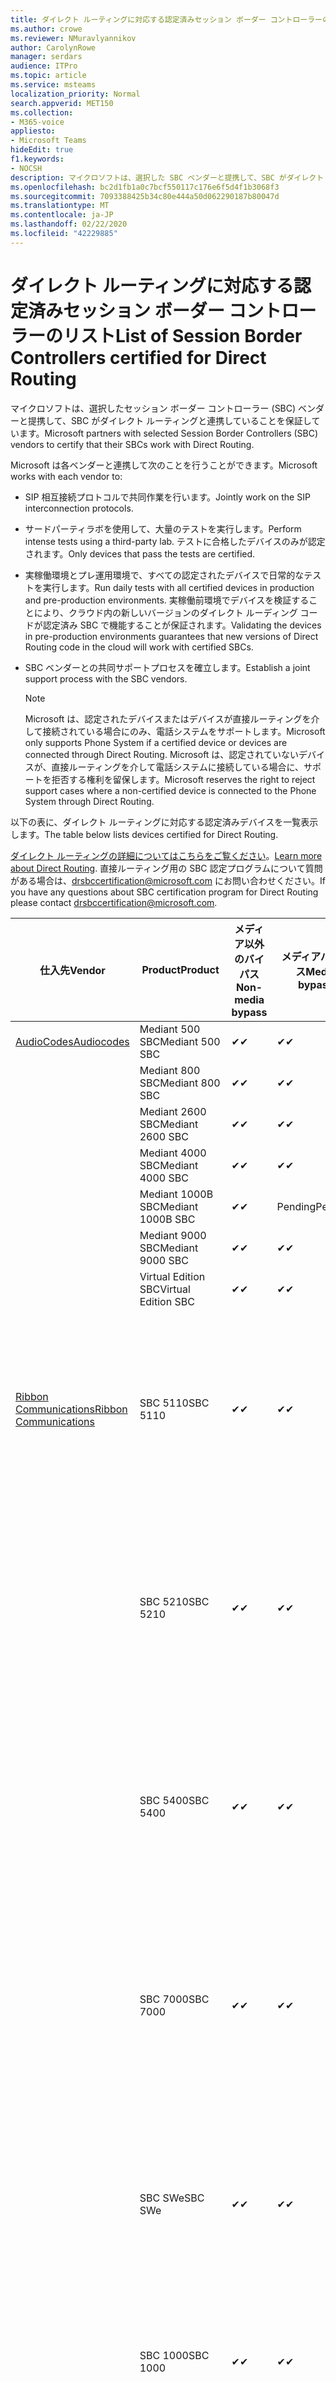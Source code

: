 ```yaml
---
title: ダイレクト ルーティングに対応する認定済みセッション ボーダー コントローラーのリスト
ms.author: crowe
ms.reviewer: NMuravlyannikov
author: CarolynRowe
manager: serdars
audience: ITPro
ms.topic: article
ms.service: msteams
localization_priority: Normal
search.appverid: MET150
ms.collection:
- M365-voice
appliesto:
- Microsoft Teams
hideEdit: true
f1.keywords:
- NOCSH
description: マイクロソフトは、選択した SBC ベンダーと提携して、SBC がダイレクト ルーティングと連携することを保証しています。
ms.openlocfilehash: bc2d1fb1a0c7bcf550117c176e6f5d4f1b3068f3
ms.sourcegitcommit: 7093388425b34c80e444a50d062290187b80047d
ms.translationtype: MT
ms.contentlocale: ja-JP
ms.lasthandoff: 02/22/2020
ms.locfileid: "42229885"
---
```

# <a name="list-of-session-border-controllers-certified-for-direct-routing"></a><span data-ttu-id="074fd-103">ダイレクト ルーティングに対応する認定済みセッション ボーダー コントローラーのリスト</span><span class="sxs-lookup"><span data-stu-id="074fd-103">List of Session Border Controllers certified for Direct Routing</span></span>

<span data-ttu-id="074fd-104">マイクロソフトは、選択したセッション ボーダー コントローラー (SBC) ベンダーと提携して、SBC がダイレクト ルーティングと連携していることを保証しています。</span><span class="sxs-lookup"><span data-stu-id="074fd-104">Microsoft partners with selected Session Border Controllers (SBC) vendors to certify that their SBCs work with Direct Routing.</span></span> 

<span data-ttu-id="074fd-105">Microsoft は各ベンダーと連携して次のことを行うことができます。</span><span class="sxs-lookup"><span data-stu-id="074fd-105">Microsoft works with each vendor to:</span></span> 

- <span data-ttu-id="074fd-106">SIP 相互接続プロトコルで共同作業を行います。</span><span class="sxs-lookup"><span data-stu-id="074fd-106">Jointly work on the SIP interconnection protocols.</span></span>
- <span data-ttu-id="074fd-107">サードパーティラボを使用して、大量のテストを実行します。</span><span class="sxs-lookup"><span data-stu-id="074fd-107">Perform intense tests using a third-party lab.</span></span> <span data-ttu-id="074fd-108">テストに合格したデバイスのみが認定されます。</span><span class="sxs-lookup"><span data-stu-id="074fd-108">Only devices that pass the tests are certified.</span></span> 
- <span data-ttu-id="074fd-109">実稼働環境とプレ運用環境で、すべての認定されたデバイスで日常的なテストを実行します。</span><span class="sxs-lookup"><span data-stu-id="074fd-109">Run daily tests with all certified devices in production and pre-production environments.</span></span> <span data-ttu-id="074fd-110">実稼働前環境でデバイスを検証することにより、クラウド内の新しいバージョンのダイレクト ルーディング コードが認定済み SBC で機能することが保証されます。</span><span class="sxs-lookup"><span data-stu-id="074fd-110">Validating the devices in pre-production environments guarantees that new versions of Direct Routing code in the cloud will work with certified SBCs.</span></span> 
- <span data-ttu-id="074fd-111">SBC ベンダーとの共同サポートプロセスを確立します。</span><span class="sxs-lookup"><span data-stu-id="074fd-111">Establish a joint support process with the SBC vendors.</span></span>


  > [!NOTE]
  > <span data-ttu-id="074fd-112">Microsoft は、認定されたデバイスまたはデバイスが直接ルーティングを介して接続されている場合にのみ、電話システムをサポートします。</span><span class="sxs-lookup"><span data-stu-id="074fd-112">Microsoft only supports Phone System if a certified device or devices are connected through Direct Routing.</span></span> <span data-ttu-id="074fd-113">Microsoft は、認定されていないデバイスが、直接ルーティングを介して電話システムに接続している場合に、サポートを拒否する権利を留保します。</span><span class="sxs-lookup"><span data-stu-id="074fd-113">Microsoft reserves the right to reject support cases where a non-certified device is connected to the Phone System through Direct Routing.</span></span> 

<span data-ttu-id="074fd-114">以下の表に、ダイレクト ルーティングに対応する認定済みデバイスを一覧表示します。</span><span class="sxs-lookup"><span data-stu-id="074fd-114">The table below lists devices certified for Direct Routing.</span></span> 

<span data-ttu-id="074fd-115">[ダイレクト ルーティングの詳細についてはこちらをご覧ください](https://aka.ms/dr)。</span><span class="sxs-lookup"><span data-stu-id="074fd-115">[Learn more about Direct Routing](https://aka.ms/dr).</span></span> <span data-ttu-id="074fd-116">直接ルーティング用の SBC 認定プログラムについて質問がある場合は、drsbccertification@microsoft.com にお問い合わせください。</span><span class="sxs-lookup"><span data-stu-id="074fd-116">If you have any questions about SBC certification program for Direct Routing please contact drsbccertification@microsoft.com.</span></span>


|                                                       <span data-ttu-id="074fd-117">仕入先</span><span class="sxs-lookup"><span data-stu-id="074fd-117">Vendor</span></span>                                                        |       <span data-ttu-id="074fd-118">Product</span><span class="sxs-lookup"><span data-stu-id="074fd-118">Product</span></span>       | <span data-ttu-id="074fd-119">メディア以外のバイパス</span><span class="sxs-lookup"><span data-stu-id="074fd-119">Non-media bypass</span></span> | <span data-ttu-id="074fd-120">メディアバイパス</span><span class="sxs-lookup"><span data-stu-id="074fd-120">Media bypass</span></span> | <span data-ttu-id="074fd-121">ソフトウェアのバージョン</span><span class="sxs-lookup"><span data-stu-id="074fd-121">Software version</span></span> | <span data-ttu-id="074fd-122">E911 プロバイダーで検証済み</span><span class="sxs-lookup"><span data-stu-id="074fd-122">Validated with E911 providers</span></span> | <span data-ttu-id="074fd-123">ELIN 対応</span><span class="sxs-lookup"><span data-stu-id="074fd-123">ELIN capable</span></span>
|---------------------------------------------------------------------------------------------------------------------|---------------------|------------------|--------------|------------------|-----------------|------------------|
| [<span data-ttu-id="074fd-124">AudioCodes</span><span class="sxs-lookup"><span data-stu-id="074fd-124">Audiocodes</span></span>](https://www.audiocodes.com/solutions-products/products/products-for-microsoft-365/direct-routing-for-microsoft-teams) |   <span data-ttu-id="074fd-125">Mediant 500 SBC</span><span class="sxs-lookup"><span data-stu-id="074fd-125">Mediant 500 SBC</span></span>   |     <span data-ttu-id="074fd-126">&#10004;</span><span class="sxs-lookup"><span data-stu-id="074fd-126">&#10004;</span></span>     |   <span data-ttu-id="074fd-127">&#10004;</span><span class="sxs-lookup"><span data-stu-id="074fd-127">&#10004;</span></span>    |  <span data-ttu-id="074fd-128">7.20</span><span class="sxs-lookup"><span data-stu-id="074fd-128">7.20A.250</span></span>   |
|                                                                                                                     |   <span data-ttu-id="074fd-129">Mediant 800 SBC</span><span class="sxs-lookup"><span data-stu-id="074fd-129">Mediant 800 SBC</span></span>   |     <span data-ttu-id="074fd-130">&#10004;</span><span class="sxs-lookup"><span data-stu-id="074fd-130">&#10004;</span></span>     |   <span data-ttu-id="074fd-131">&#10004;</span><span class="sxs-lookup"><span data-stu-id="074fd-131">&#10004;</span></span>     |  <span data-ttu-id="074fd-132">7.20</span><span class="sxs-lookup"><span data-stu-id="074fd-132">7.20A.250</span></span>   |    |    |
|                                                                                                                     |  <span data-ttu-id="074fd-133">Mediant 2600 SBC</span><span class="sxs-lookup"><span data-stu-id="074fd-133">Mediant 2600 SBC</span></span>   |     <span data-ttu-id="074fd-134">&#10004;</span><span class="sxs-lookup"><span data-stu-id="074fd-134">&#10004;</span></span>     |   <span data-ttu-id="074fd-135">&#10004;</span><span class="sxs-lookup"><span data-stu-id="074fd-135">&#10004;</span></span>    |  <span data-ttu-id="074fd-136">7.20</span><span class="sxs-lookup"><span data-stu-id="074fd-136">7.20A.250</span></span>   |     |    |    
|                                                                                                                     |  <span data-ttu-id="074fd-137">Mediant 4000 SBC</span><span class="sxs-lookup"><span data-stu-id="074fd-137">Mediant 4000 SBC</span></span>   |     <span data-ttu-id="074fd-138">&#10004;</span><span class="sxs-lookup"><span data-stu-id="074fd-138">&#10004;</span></span>     |   <span data-ttu-id="074fd-139">&#10004;</span><span class="sxs-lookup"><span data-stu-id="074fd-139">&#10004;</span></span>     |  <span data-ttu-id="074fd-140">7.20</span><span class="sxs-lookup"><span data-stu-id="074fd-140">7.20A.250</span></span>   |     |    |    
|                                                                                                                     | <span data-ttu-id="074fd-141">Mediant 1000B  SBC</span><span class="sxs-lookup"><span data-stu-id="074fd-141">Mediant 1000B  SBC</span></span>  |     <span data-ttu-id="074fd-142">&#10004;</span><span class="sxs-lookup"><span data-stu-id="074fd-142">&#10004;</span></span>     |   <span data-ttu-id="074fd-143">Pending</span><span class="sxs-lookup"><span data-stu-id="074fd-143">Pending</span></span>     |  <span data-ttu-id="074fd-144">7.20</span><span class="sxs-lookup"><span data-stu-id="074fd-144">7.20A.250</span></span>  |    |    |    
|                                                                                                                     | <span data-ttu-id="074fd-145">Mediant 9000 SBC</span><span class="sxs-lookup"><span data-stu-id="074fd-145">Mediant 9000  SBC</span></span>  |     <span data-ttu-id="074fd-146">&#10004;</span><span class="sxs-lookup"><span data-stu-id="074fd-146">&#10004;</span></span>     |   <span data-ttu-id="074fd-147">&#10004;</span><span class="sxs-lookup"><span data-stu-id="074fd-147">&#10004;</span></span>     |  <span data-ttu-id="074fd-148">7.20</span><span class="sxs-lookup"><span data-stu-id="074fd-148">7.20A.250</span></span>   |    |    |                                                                       
|                                                                                                                     | <span data-ttu-id="074fd-149">Virtual Edition SBC</span><span class="sxs-lookup"><span data-stu-id="074fd-149">Virtual Edition SBC</span></span> |     <span data-ttu-id="074fd-150">&#10004;</span><span class="sxs-lookup"><span data-stu-id="074fd-150">&#10004;</span></span>     |   <span data-ttu-id="074fd-151">&#10004;</span><span class="sxs-lookup"><span data-stu-id="074fd-151">&#10004;</span></span>     |  <span data-ttu-id="074fd-152">7.20</span><span class="sxs-lookup"><span data-stu-id="074fd-152">7.20A.250</span></span> |    |    |    
|  [<span data-ttu-id="074fd-153">Ribbon Communications</span><span class="sxs-lookup"><span data-stu-id="074fd-153">Ribbon Communications</span></span>](https://ribboncommunications.com/solutions/enterprise-solutions/microsoft-skype-business)  |      <span data-ttu-id="074fd-154">SBC 5110</span><span class="sxs-lookup"><span data-stu-id="074fd-154">SBC 5110</span></span>       |     <span data-ttu-id="074fd-155">&#10004;</span><span class="sxs-lookup"><span data-stu-id="074fd-155">&#10004;</span></span>     |   <span data-ttu-id="074fd-156">&#10004;</span><span class="sxs-lookup"><span data-stu-id="074fd-156">&#10004;</span></span>    |       <span data-ttu-id="074fd-157">7.2</span><span class="sxs-lookup"><span data-stu-id="074fd-157">7.2</span></span>       | <ul> <li><span data-ttu-id="074fd-158">自分の自分の自分の ado</span><span class="sxs-lookup"><span data-stu-id="074fd-158">Intrado ERS</span></span> </li> <li><span data-ttu-id="074fd-159">@ @ @ @ @</span><span class="sxs-lookup"><span data-stu-id="074fd-159">Intrado EGW</span></span></li> <li> <span data-ttu-id="074fd-160">赤いスカイホライズンの機動性</span><span class="sxs-lookup"><span data-stu-id="074fd-160">Red Sky Horizon Mobility</span></span> </li> </ul> |   <span data-ttu-id="074fd-161">いいえ</span><span class="sxs-lookup"><span data-stu-id="074fd-161">No</span></span> |    
|                                                                                                                     |      <span data-ttu-id="074fd-162">SBC 5210</span><span class="sxs-lookup"><span data-stu-id="074fd-162">SBC 5210</span></span>       |     <span data-ttu-id="074fd-163">&#10004;</span><span class="sxs-lookup"><span data-stu-id="074fd-163">&#10004;</span></span>     |  <span data-ttu-id="074fd-164">&#10004;</span><span class="sxs-lookup"><span data-stu-id="074fd-164">&#10004;</span></span>    |       <span data-ttu-id="074fd-165">7.2</span><span class="sxs-lookup"><span data-stu-id="074fd-165">7.2</span></span>       |  <ul> <li><span data-ttu-id="074fd-166">自分の自分の自分の ado</span><span class="sxs-lookup"><span data-stu-id="074fd-166">Intrado ERS</span></span> </li> <li><span data-ttu-id="074fd-167">@ @ @ @ @</span><span class="sxs-lookup"><span data-stu-id="074fd-167">Intrado EGW</span></span></li> <li> <span data-ttu-id="074fd-168">赤いスカイホライズンの機動性</span><span class="sxs-lookup"><span data-stu-id="074fd-168">Red Sky Horizon Mobility</span></span> </li> </ul> | <span data-ttu-id="074fd-169">いいえ</span><span class="sxs-lookup"><span data-stu-id="074fd-169">No</span></span>   |    
|                                                                                                                     |      <span data-ttu-id="074fd-170">SBC 5400</span><span class="sxs-lookup"><span data-stu-id="074fd-170">SBC 5400</span></span>       |     <span data-ttu-id="074fd-171">&#10004;</span><span class="sxs-lookup"><span data-stu-id="074fd-171">&#10004;</span></span>     |   <span data-ttu-id="074fd-172">&#10004;</span><span class="sxs-lookup"><span data-stu-id="074fd-172">&#10004;</span></span>   |       <span data-ttu-id="074fd-173">7.2</span><span class="sxs-lookup"><span data-stu-id="074fd-173">7.2</span></span>       |  <ul> <li><span data-ttu-id="074fd-174">自分の自分の自分の ado</span><span class="sxs-lookup"><span data-stu-id="074fd-174">Intrado ERS</span></span> </li> <li><span data-ttu-id="074fd-175">@ @ @ @ @</span><span class="sxs-lookup"><span data-stu-id="074fd-175">Intrado EGW</span></span></li> <li> <span data-ttu-id="074fd-176">赤いスカイホライズンの機動性</span><span class="sxs-lookup"><span data-stu-id="074fd-176">Red Sky Horizon Mobility</span></span> </li> </ul>  |<span data-ttu-id="074fd-177">いいえ</span><span class="sxs-lookup"><span data-stu-id="074fd-177">No</span></span>|    
|                                                                                                                     |      <span data-ttu-id="074fd-178">SBC 7000</span><span class="sxs-lookup"><span data-stu-id="074fd-178">SBC 7000</span></span>       |     <span data-ttu-id="074fd-179">&#10004;</span><span class="sxs-lookup"><span data-stu-id="074fd-179">&#10004;</span></span>     |   <span data-ttu-id="074fd-180">&#10004;</span><span class="sxs-lookup"><span data-stu-id="074fd-180">&#10004;</span></span>    |       <span data-ttu-id="074fd-181">7.2</span><span class="sxs-lookup"><span data-stu-id="074fd-181">7.2</span></span>       |   <ul> <li><span data-ttu-id="074fd-182">自分の自分の自分の ado</span><span class="sxs-lookup"><span data-stu-id="074fd-182">Intrado ERS</span></span> </li> <li><span data-ttu-id="074fd-183">@ @ @ @ @</span><span class="sxs-lookup"><span data-stu-id="074fd-183">Intrado EGW</span></span></li> <li> <span data-ttu-id="074fd-184">赤いスカイホライズンの機動性</span><span class="sxs-lookup"><span data-stu-id="074fd-184">Red Sky Horizon Mobility</span></span> </li> </ul> |  <span data-ttu-id="074fd-185">いいえ</span><span class="sxs-lookup"><span data-stu-id="074fd-185">No</span></span>  |    
|                                                                                                                     |       <span data-ttu-id="074fd-186">SBC SWe</span><span class="sxs-lookup"><span data-stu-id="074fd-186">SBC SWe</span></span>       |     <span data-ttu-id="074fd-187">&#10004;</span><span class="sxs-lookup"><span data-stu-id="074fd-187">&#10004;</span></span>     |   <span data-ttu-id="074fd-188">&#10004;</span><span class="sxs-lookup"><span data-stu-id="074fd-188">&#10004;</span></span>   |       <span data-ttu-id="074fd-189">7.2</span><span class="sxs-lookup"><span data-stu-id="074fd-189">7.2</span></span>       |   <ul> <li><span data-ttu-id="074fd-190">自分の自分の自分の ado</span><span class="sxs-lookup"><span data-stu-id="074fd-190">Intrado ERS</span></span> </li> <li><span data-ttu-id="074fd-191">@ @ @ @ @</span><span class="sxs-lookup"><span data-stu-id="074fd-191">Intrado EGW</span></span></li> <li> <span data-ttu-id="074fd-192">赤いスカイホライズンの機動性</span><span class="sxs-lookup"><span data-stu-id="074fd-192">Red Sky Horizon Mobility</span></span> </li> </ul> |   <span data-ttu-id="074fd-193">いいえ</span><span class="sxs-lookup"><span data-stu-id="074fd-193">No</span></span> |    
|                                                                                                                     |      <span data-ttu-id="074fd-194">SBC 1000</span><span class="sxs-lookup"><span data-stu-id="074fd-194">SBC 1000</span></span>       |     <span data-ttu-id="074fd-195">&#10004;</span><span class="sxs-lookup"><span data-stu-id="074fd-195">&#10004;</span></span>     |   <span data-ttu-id="074fd-196">&#10004;</span><span class="sxs-lookup"><span data-stu-id="074fd-196">&#10004;</span></span>    |      <span data-ttu-id="074fd-197">8.0.3 (ビルド 537)</span><span class="sxs-lookup"><span data-stu-id="074fd-197">8.0.3 (build 537)</span></span>     |  <ul> <li> <span data-ttu-id="074fd-198">自分の自分の自分の ado</span><span class="sxs-lookup"><span data-stu-id="074fd-198">Intrado ERS</span></span> </li> <li><span data-ttu-id="074fd-199">@ @ @ @ @</span><span class="sxs-lookup"><span data-stu-id="074fd-199">Intrado EGW</span></span> </li> </ul>   |         |    
|                                                                                                                     |      <span data-ttu-id="074fd-200">SBC 2000</span><span class="sxs-lookup"><span data-stu-id="074fd-200">SBC 2000</span></span>       |     <span data-ttu-id="074fd-201">&#10004;</span><span class="sxs-lookup"><span data-stu-id="074fd-201">&#10004;</span></span>     |   <span data-ttu-id="074fd-202">&#10004;</span><span class="sxs-lookup"><span data-stu-id="074fd-202">&#10004;</span></span>   |     <span data-ttu-id="074fd-203">8.0.3 (ビルド 537)</span><span class="sxs-lookup"><span data-stu-id="074fd-203">8.0.3 (build 537)</span></span>     |  <ul> <li> <span data-ttu-id="074fd-204">自分の自分の自分の ado</span><span class="sxs-lookup"><span data-stu-id="074fd-204">Intrado ERS</span></span> </li> <li><span data-ttu-id="074fd-205">@ @ @ @ @</span><span class="sxs-lookup"><span data-stu-id="074fd-205">Intrado EGW</span></span> </li> </ul>   |           |    
|                                                                                                                     |    <span data-ttu-id="074fd-206">SBC SWe Lite</span><span class="sxs-lookup"><span data-stu-id="074fd-206">SBC SWe Lite</span></span>     |     <span data-ttu-id="074fd-207">&#10004;</span><span class="sxs-lookup"><span data-stu-id="074fd-207">&#10004;</span></span>     |  <span data-ttu-id="074fd-208">&#10004;</span><span class="sxs-lookup"><span data-stu-id="074fd-208">&#10004;</span></span>    |      <span data-ttu-id="074fd-209">8.0.3 (ビルド 216)</span><span class="sxs-lookup"><span data-stu-id="074fd-209">8.0.3 (build 216)</span></span>    |  <ul> <li> <span data-ttu-id="074fd-210">自分の自分の自分の ado</span><span class="sxs-lookup"><span data-stu-id="074fd-210">Intrado ERS</span></span> </li> <li><span data-ttu-id="074fd-211">@ @ @ @ @</span><span class="sxs-lookup"><span data-stu-id="074fd-211">Intrado EGW</span></span> </li> </ul>    |           |   
| | <span data-ttu-id="074fd-212">Edgemarc シリーズ</span><span class="sxs-lookup"><span data-stu-id="074fd-212">Edgemarc Series</span></span> |  <span data-ttu-id="074fd-213">&#10004;</span><span class="sxs-lookup"><span data-stu-id="074fd-213">&#10004;</span></span> | | <span data-ttu-id="074fd-214">15.6.1</span><span class="sxs-lookup"><span data-stu-id="074fd-214">15.6.1</span></span> | 
|                     [<span data-ttu-id="074fd-215">ThinkTel</span><span class="sxs-lookup"><span data-stu-id="074fd-215">Thinktel</span></span>](https://www.thinktel.ca/services/think-365/think-365-overview/)                      |    <span data-ttu-id="074fd-216">Think 365 SBC</span><span class="sxs-lookup"><span data-stu-id="074fd-216">Think 365 SBC</span></span>    |     <span data-ttu-id="074fd-217">&#10004;</span><span class="sxs-lookup"><span data-stu-id="074fd-217">&#10004;</span></span>     |        <span data-ttu-id="074fd-218">Pending</span><span class="sxs-lookup"><span data-stu-id="074fd-218">Pending</span></span>   |       <span data-ttu-id="074fd-219">V1.4</span><span class="sxs-lookup"><span data-stu-id="074fd-219">V1.4</span></span>       |     |    |    
|                     [<span data-ttu-id="074fd-220">Oracle</span><span class="sxs-lookup"><span data-stu-id="074fd-220">Oracle</span></span>](https://www.oracle.com/industries/communications/enterprise-session-border-controller/microsoft.html)                      |    <span data-ttu-id="074fd-221">AP 1100</span><span class="sxs-lookup"><span data-stu-id="074fd-221">AP 1100</span></span>      |    <span data-ttu-id="074fd-222">&#10004;</span><span class="sxs-lookup"><span data-stu-id="074fd-222">&#10004;</span></span>     |    <span data-ttu-id="074fd-223">&#10004;</span><span class="sxs-lookup"><span data-stu-id="074fd-223">&#10004;</span></span>    |   <span data-ttu-id="074fd-224">8.3.0.0.1</span><span class="sxs-lookup"><span data-stu-id="074fd-224">8.3.0.0.1</span></span> |   <ul> <li> <span data-ttu-id="074fd-225">自分の自分の自分の ado</span><span class="sxs-lookup"><span data-stu-id="074fd-225">Intrado ERS</span></span> </li> <li><span data-ttu-id="074fd-226">@ @ @ @ @</span><span class="sxs-lookup"><span data-stu-id="074fd-226">Intrado EGW</span></span> </li> </ul>   |    |    
|                                                                                                                    |    <span data-ttu-id="074fd-227">AP 3900</span><span class="sxs-lookup"><span data-stu-id="074fd-227">AP 3900</span></span>           |    <span data-ttu-id="074fd-228">&#10004;</span><span class="sxs-lookup"><span data-stu-id="074fd-228">&#10004;</span></span>     |    <span data-ttu-id="074fd-229">&#10004;</span><span class="sxs-lookup"><span data-stu-id="074fd-229">&#10004;</span></span>   |   <span data-ttu-id="074fd-230">8.3.0.0.1</span><span class="sxs-lookup"><span data-stu-id="074fd-230">8.3.0.0.1</span></span>  |  <ul> <li> <span data-ttu-id="074fd-231">自分の自分の自分の ado</span><span class="sxs-lookup"><span data-stu-id="074fd-231">Intrado ERS</span></span> </li> <li><span data-ttu-id="074fd-232">@ @ @ @ @</span><span class="sxs-lookup"><span data-stu-id="074fd-232">Intrado EGW</span></span> </li> </ul>  |    |    
|                                                                                                                    |      <span data-ttu-id="074fd-233">AP 4600</span><span class="sxs-lookup"><span data-stu-id="074fd-233">AP 4600</span></span>         |    <span data-ttu-id="074fd-234">&#10004;</span><span class="sxs-lookup"><span data-stu-id="074fd-234">&#10004;</span></span>   |    <span data-ttu-id="074fd-235">&#10004;</span><span class="sxs-lookup"><span data-stu-id="074fd-235">&#10004;</span></span>     |     <span data-ttu-id="074fd-236">8.3.0.0.1</span><span class="sxs-lookup"><span data-stu-id="074fd-236">8.3.0.0.1</span></span>  |   <ul> <li> <span data-ttu-id="074fd-237">自分の自分の自分の ado</span><span class="sxs-lookup"><span data-stu-id="074fd-237">Intrado ERS</span></span> </li> <li><span data-ttu-id="074fd-238">@ @ @ @ @</span><span class="sxs-lookup"><span data-stu-id="074fd-238">Intrado EGW</span></span> </li> </ul>  |    |    
|                                                                                                                    |      <span data-ttu-id="074fd-239">AP 6300</span><span class="sxs-lookup"><span data-stu-id="074fd-239">AP 6300</span></span>         |    <span data-ttu-id="074fd-240">&#10004;</span><span class="sxs-lookup"><span data-stu-id="074fd-240">&#10004;</span></span>   |    <span data-ttu-id="074fd-241">&#10004;</span><span class="sxs-lookup"><span data-stu-id="074fd-241">&#10004;</span></span>     |     <span data-ttu-id="074fd-242">8.3.0.0.1</span><span class="sxs-lookup"><span data-stu-id="074fd-242">8.3.0.0.1</span></span>  |  <ul> <li> <span data-ttu-id="074fd-243">自分の自分の自分の ado</span><span class="sxs-lookup"><span data-stu-id="074fd-243">Intrado ERS</span></span> </li> <li><span data-ttu-id="074fd-244">@ @ @ @ @</span><span class="sxs-lookup"><span data-stu-id="074fd-244">Intrado EGW</span></span> </li> </ul>   |    |    
|                                                                                                                   |      <span data-ttu-id="074fd-245">AP 6350</span><span class="sxs-lookup"><span data-stu-id="074fd-245">AP 6350</span></span>           |    <span data-ttu-id="074fd-246">&#10004;</span><span class="sxs-lookup"><span data-stu-id="074fd-246">&#10004;</span></span>   |    <span data-ttu-id="074fd-247">&#10004;</span><span class="sxs-lookup"><span data-stu-id="074fd-247">&#10004;</span></span>    |     <span data-ttu-id="074fd-248">8.3.0.0.1</span><span class="sxs-lookup"><span data-stu-id="074fd-248">8.3.0.0.1</span></span>  |   <ul> <li> <span data-ttu-id="074fd-249">自分の自分の自分の ado</span><span class="sxs-lookup"><span data-stu-id="074fd-249">Intrado ERS</span></span> </li> <li><span data-ttu-id="074fd-250">@ @ @ @ @</span><span class="sxs-lookup"><span data-stu-id="074fd-250">Intrado EGW</span></span> </li> </ul>  |    |                                            
|                                                                                                                    |      <span data-ttu-id="074fd-251">VME</span><span class="sxs-lookup"><span data-stu-id="074fd-251">VME</span></span>           |    <span data-ttu-id="074fd-252">&#10004;</span><span class="sxs-lookup"><span data-stu-id="074fd-252">&#10004;</span></span>    |    <span data-ttu-id="074fd-253">&#10004;</span><span class="sxs-lookup"><span data-stu-id="074fd-253">&#10004;</span></span>    |     <span data-ttu-id="074fd-254">8.3.0.0.1</span><span class="sxs-lookup"><span data-stu-id="074fd-254">8.3.0.0.1</span></span>   |   <ul> <li> <span data-ttu-id="074fd-255">自分の自分の自分の ado</span><span class="sxs-lookup"><span data-stu-id="074fd-255">Intrado ERS</span></span> </li> <li><span data-ttu-id="074fd-256">@ @ @ @ @</span><span class="sxs-lookup"><span data-stu-id="074fd-256">Intrado EGW</span></span> </li> </ul>   |    |    
|                     [<span data-ttu-id="074fd-257">TE-SYSTEMS</span><span class="sxs-lookup"><span data-stu-id="074fd-257">TE-SYSTEMS</span></span>](https://www.anynode.de/anynode-and-microsoft-teams/)                               |     <span data-ttu-id="074fd-258">anynode</span><span class="sxs-lookup"><span data-stu-id="074fd-258">anynode</span></span>         |     <span data-ttu-id="074fd-259">&#10004;</span><span class="sxs-lookup"><span data-stu-id="074fd-259">&#10004;</span></span>   |  <span data-ttu-id="074fd-260">&#10004;</span><span class="sxs-lookup"><span data-stu-id="074fd-260">&#10004;</span></span>   |      <span data-ttu-id="074fd-261">v3.16.2</span><span class="sxs-lookup"><span data-stu-id="074fd-261">v3.16.2</span></span>      |     |    |    

<span data-ttu-id="074fd-262">次の表は、ダイレクトルーティングとアナログデバイスの相互運用性を確認するデバイスを示しています。</span><span class="sxs-lookup"><span data-stu-id="074fd-262">The following table lists devices that are verified for interoperability between Direct Routing and Analog Devices.</span></span>

|                                                       <span data-ttu-id="074fd-263">仕入先</span><span class="sxs-lookup"><span data-stu-id="074fd-263">Vendor</span></span>                                                        |       <span data-ttu-id="074fd-264">Product</span><span class="sxs-lookup"><span data-stu-id="074fd-264">Product</span></span>       | <span data-ttu-id="074fd-265">ベリファイ</span><span class="sxs-lookup"><span data-stu-id="074fd-265">Verified</span></span>
|---------------------------------------------------------------------------------------------------------------------|---------------------|------------------|
| [<span data-ttu-id="074fd-266">AudioCodes</span><span class="sxs-lookup"><span data-stu-id="074fd-266">Audiocodes</span></span>](https://www.audiocodes.com/solutions-products/products/products-for-microsoft-365/direct-routing-for-microsoft-teams) |   [<span data-ttu-id="074fd-267">ATA-1</span><span class="sxs-lookup"><span data-stu-id="074fd-267">ATA-1</span></span>](https://www.audiocodes.com/media/2373/mp-1xx-and-mp-124-datasheet.pdf)   |     <span data-ttu-id="074fd-268">&#10004;</span><span class="sxs-lookup"><span data-stu-id="074fd-268">&#10004;</span></span>     |

<span data-ttu-id="074fd-269">新機能のアイデアなど、チームに関する製品のフィードバックを提供するには、「 [Uservoice](https://microsoftteams.uservoice.com)のバージョンに付与された証明書」を参照してください。</span><span class="sxs-lookup"><span data-stu-id="074fd-269">To give us product feedback about Teams, such as ideas for new features, see [Uservoice](https://microsoftteams.uservoice.com) Note the certification granted to a major version.</span></span> <span data-ttu-id="074fd-270">つまり、メジャーバージョンに従った SBC ファームウェアで任意の数のファームウェアがサポートされていることを意味します。</span><span class="sxs-lookup"><span data-stu-id="074fd-270">That means that firmware with any number in the SBC firmware following the major version is supported.</span></span>
